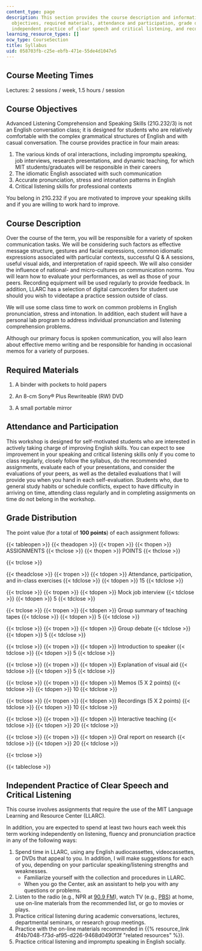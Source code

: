 ```yaml
---
content_type: page
description: This section provides the course description and information about course
  objectives, required materials, attendance and participation, grade distribution,
  independent practice of clear speech and critical listening, and recommended citation.
learning_resource_types: []
ocw_type: CourseSection
title: Syllabus
uid: 058703fb-c25e-ebfb-471e-55de4d1047e5
---
```


Course Meeting Times
--------------------

Lectures: 2 sessions / week, 1.5 hours / session

Course Objectives
-----------------

Advanced Listening Comprehension and Speaking Skills (21G.232/3) is not an English conversation class; it is designed for students who are relatively comfortable with the complex grammatical structures of English and with casual conversation. The course provides practice in four main areas:

1.  The various kinds of oral interactions, including impromptu speaking, job interviews, research presentations, and dynamic teaching, for which MIT students/graduates will be responsible in their careers
2.  The idiomatic English associated with such communication
3.  Accurate pronunciation, stress and intonation patterns in English
4.  Critical listening skills for professional contexts

You belong in 21G.232 if you are motivated to improve your speaking skills and if you are willing to work hard to improve.

Course Description
------------------

Over the course of the term, you will be responsible for a variety of spoken communication tasks. We will be considering such factors as effective message structure, gestures and facial expressions, common idiomatic expressions associated with particular contexts, successful Q & A sessions, useful visual aids, and interpretation of rapid speech. We will also consider the influence of national- and micro-cultures on communication norms. You will learn how to evaluate your performances, as well as those of your peers. Recording equipment will be used regularly to provide feedback. In addition, LLARC has a selection of digital camcorders for student use should you wish to videotape a practice session outside of class.

We will use some class time to work on common problems in English pronunciation, stress and intonation. In addition, each student will have a personal lab program to address individual pronunciation and listening comprehension problems.

Although our primary focus is spoken communication, you will also learn about effective memo writing and be responsible for handing in occasional memos for a variety of purposes.

Required Materials
------------------

1.  A binder with pockets to hold papers
    
2.  An 8-cm Sony® Plus Rewriteable (RW) DVD
3.  A small portable mirror

Attendance and Participation
----------------------------

This workshop is designed for self-motivated students who are interested in actively taking charge of improving English skills. You can expect to see improvement in your speaking and critical listening skills only if you come to class regularly, closely follow the syllabus, do the recommended assignments, evaluate each of your presentations, and consider the evaluations of your peers, as well as the detailed evaluations that I will provide you when you hand in each self-evaluation. Students who, due to general study habits or schedule conflicts, expect to have difficulty in arriving on time, attending class regularly and in completing assignments on time do not belong in the workshop.

Grade Distribution
------------------

The point value (for a total of **100 points**) of each assignment follows:

{{< tableopen >}}
{{< theadopen >}}
{{< tropen >}}
{{< thopen >}}
ASSIGNMENTS
{{< thclose >}}
{{< thopen >}}
POINTS
{{< thclose >}}

{{< trclose >}}

{{< theadclose >}}
{{< tropen >}}
{{< tdopen >}}
Attendance, participation, and in-class exercises
{{< tdclose >}}
{{< tdopen >}}
15
{{< tdclose >}}

{{< trclose >}}
{{< tropen >}}
{{< tdopen >}}
Mock job interview
{{< tdclose >}}
{{< tdopen >}}
5
{{< tdclose >}}

{{< trclose >}}
{{< tropen >}}
{{< tdopen >}}
Group summary of teaching tapes
{{< tdclose >}}
{{< tdopen >}}
5
{{< tdclose >}}

{{< trclose >}}
{{< tropen >}}
{{< tdopen >}}
Group debate
{{< tdclose >}}
{{< tdopen >}}
5
{{< tdclose >}}

{{< trclose >}}
{{< tropen >}}
{{< tdopen >}}
Introduction to speaker
{{< tdclose >}}
{{< tdopen >}}
5
{{< tdclose >}}

{{< trclose >}}
{{< tropen >}}
{{< tdopen >}}
Explanation of visual aid
{{< tdclose >}}
{{< tdopen >}}
5
{{< tdclose >}}

{{< trclose >}}
{{< tropen >}}
{{< tdopen >}}
Memos (5 X 2 points)
{{< tdclose >}}
{{< tdopen >}}
10
{{< tdclose >}}

{{< trclose >}}
{{< tropen >}}
{{< tdopen >}}
Recordings (5 X 2 points)
{{< tdclose >}}
{{< tdopen >}}
10
{{< tdclose >}}

{{< trclose >}}
{{< tropen >}}
{{< tdopen >}}
Interactive teaching
{{< tdclose >}}
{{< tdopen >}}
20
{{< tdclose >}}

{{< trclose >}}
{{< tropen >}}
{{< tdopen >}}
Oral report on research
{{< tdclose >}}
{{< tdopen >}}
20
{{< tdclose >}}

{{< trclose >}}

{{< tableclose >}}

Independent Practice of Clear Speech and Critical Listening
-----------------------------------------------------------

This course involves assignments that require the use of the MIT Language Learning and Resource Center (LLARC).

In addition, you are expected to spend at least two hours each week this term working independently on listening, fluency and pronunciation practice in any of the following ways:

1.  Spend time in LLARC, using any English audiocassettes, videocassettes, or DVDs that appeal to you. In addition, I will make suggestions for each of you, depending on your particular speaking/listening strengths and weaknesses.
    *   Familiarize yourself with the collection and procedures in LLARC.
    *   When you go the Center, ask an assistant to help you with any questions or problems.
2.  Listen to the radio (e.g., NPR at [90.9 FM](http://www.wbur.org/)), watch TV (e.g., [PBS](http://www.pbs.org/)) at home, use on-line materials from the recommended list, or go to movies or plays.
3.  Practice critical listening during academic conversations, lectures, departmental seminars, or research group meetings.
4.  Practice with the on-line materials recommended in {{% resource_link 4f4b7048-f73d-af95-d226-9468d0490f3f "related resources" %}}.
5.  Practice critical listening and impromptu speaking in English socially.